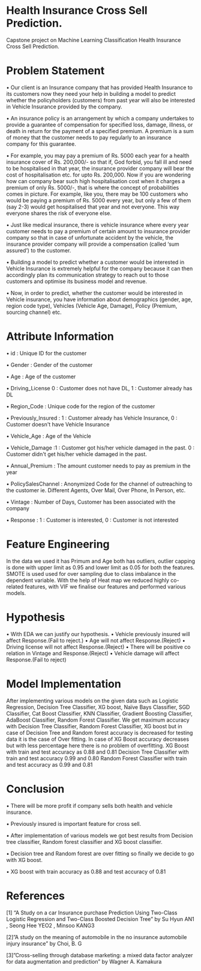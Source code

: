 # Health Insurance Cross Sell Prediction.
Capstone project on Machine Learning Classification Health Insurance Cross Sell Prediction.
# Problem Statement
• Our client is an Insurance company that has provided Health Insurance to its customers now they need your help in building a model to predict whether the policyholders (customers) from past year will also be interested in Vehicle Insurance provided by the company.

• An insurance policy is an arrangement by which a company undertakes to provide a guarantee of compensation for specified loss, damage, illness, or death in return for the payment of a specified premium. A premium is a sum of money that the customer needs to pay regularly to an insurance company for this guarantee.

• For example, you may pay a premium of Rs. 5000 each year for a health insurance cover of Rs. 200,000/- so that if, God forbid, you fall ill and need to be hospitalised in that year, the insurance provider company will bear the cost of hospitalisation etc. for upto Rs. 200,000. Now if you are wondering how can company bear such high hospitalisation cost when it charges a premium of only Rs. 5000/-, that is where the concept of probabilities comes in picture. For example, like you, there may be 100 customers who would be paying a premium of Rs. 5000 every year, but only a few of them (say 2-3) would get hospitalised that year and not everyone. This way everyone shares the risk of everyone else.

• Just like medical insurance, there is vehicle insurance where every year customer needs to pay a premium of certain amount to insurance provider company so that in case of unfortunate accident by the vehicle, the insurance provider company will provide a compensation (called ‘sum assured’) to the customer.

• Building a model to predict whether a customer would be interested in Vehicle Insurance is extremely helpful for the company because it can then accordingly plan its communication strategy to reach out to those customers and optimise its business model and revenue.

• Now, in order to predict, whether the customer would be interested in Vehicle insurance, you have information about demographics (gender, age, region code type), Vehicles (Vehicle Age, Damage), Policy (Premium, sourcing channel) etc.

# Attribute Information

• id : Unique ID for the customer

• Gender : Gender of the customer

• Age : Age of the customer

• Driving_License 0 : Customer does not have DL, 1 : Customer already has DL

• Region_Code : Unique code for the region of the customer

• Previously_Insured : 1 : Customer already has Vehicle Insurance, 0 : Customer doesn't have Vehicle Insurance

• Vehicle_Age : Age of the Vehicle

• Vehicle_Damage :1 : Customer got his/her vehicle damaged in the past. 0 : Customer didn't get his/her vehicle damaged in the past.

• Annual_Premium : The amount customer needs to pay as premium in the year

• PolicySalesChannel : Anonymized Code for the channel of outreaching to the customer ie. Different Agents, Over Mail, Over Phone, In Person, etc.

• Vintage : Number of Days, Customer has been associated with the company

• Response : 1 : Customer is interested, 0 : Customer is not interested
# Feature Engineering 
In the data we used it has Primum and Age both has outliers, outlier capping is done with upper limit as 0.95 and lower limit as 0.05 for both the features. SMOTE is used used for over sampling due to class imbalance in the dependent variable. With the help of Heat map we reduced highly co-related features, with VIF we finalise our features and performed various models.
# Hypothesis 
• With EDA we can justify our hypothesis.
• Vehicle previously insured will affect Response.(Fail to reject.)
• Age will not affect Response.(Reject)
• Driving license will not affect Response.(Reject)
• There will be positive co relation in Vintage and Response.(Reject)
• Vehicle damage will affect Response.(Fail to reject)
# Model Implementation
After implementing various models on the given data such as Logistic Regression, Decision Tree Classifier, XG boost, Naïve Bays Classifier, SGD Classifier, Cat Boost Classifier, KNN Classifier, Gradient Boosting Classifier, AdaBoost Classifier, Random Forest Classifier. We get maximum accuracy with Decision Tree Classifier, Random Forest Classifier, XG boost but in case of Decision Tree and Random forest accuracy is decreased for testing data it is the case of Over fitting. In case of XG Boost accuracy decreases but with less percentage here there is no problem of overfitting. XG Boost with train and test accuracy as 0.88 and 0.81 Decision Tree Classifier
 with train and test accuracy 0.99 and 0.80 Random Forest Classifier with train and test accuracy as 0.99 and 0.81
 # Conclusion 
 
• There will be more profit if company sells both health and vehicle insurance.

• Previously insured is important feature for cross sell.

• After implementation of various models we got best results from Decision tree classifier, Random forest classifier and XG boost classifier. 

• Decision tree and Random forest are over fitting so finally we decide to go with XG boost.

• XG boost with train accuracy as 0.88 and test accuracy of 0.81

# References 
[1] “A Study on a car Insurance purchase Prediction Using Two-Class Logistic Regression and Two-Class Boosted Decision Tree” by Su Hyun AN1 , Seong Hee YEO2 , Minsoo KANG3

[2]”A study on the meaning of automobile in the no insurance automobile injury insurance” by Choi, B. G

[3]”Cross-selling through database marketing: a mixed data factor analyzer for data augmentation and prediction” by Wagner A. Kamakura







